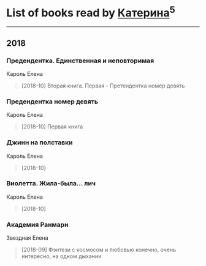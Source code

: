 # List of books read by [Катерина](https://my.mail.ru/mail/katerina-985/)<sup>5</sup>
---

## 2018

### Предендентка. Единственная и неповторимая
Кароль Елена
> [2018-10] Вторая книга. Первая - Претендентка номер девять


### Предендентка номер девять
Кароль Елена
> [2018-10] Первая книга


### Джинн на полставки
Кароль Елена
> [2018-10] 


### Виолетта. Жила-была... лич
Кароль Елена
> [2018-10] 


### Академия Ранмарн
Звездная Елена
> [2018-09] Фэнтези с космосом и любовью конечно, очень интересно, на одном дыхании



